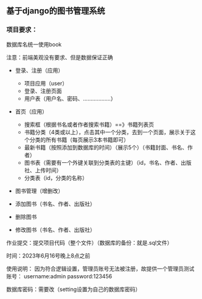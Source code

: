 ## 基于django的图书管理系统

### 项目要求：

数据库名统一使用book

注意：前端美观没有要求、但是数据保证正确

+ 登录、注册（应用）
  + 项目应用（user）
  + 登录、注册页面
  + 用户表（用户名、密码、………………）

+ 首页（应用）
  + 搜索框（根据书名或者作者搜索书籍）==》书籍列表页
  + 书籍分类（4类或以上），点击其中一个分类，去到一个页面，展示关于这个分类的所有书籍（每页展示3本书籍即可）
  + 最新书籍（按照添加到数据库的时间）（展示5个）（书籍封面、书名、作者）
  + 图书表（需要有一个外键关联到分类表的主键）（id，书名、作者、出版社、上传时间）
  + 分类表（id，分类的名称）

+ 图书管理（增删改）
+ 添加图书（书名、作者、出版社）
+ 删除图书
+ 修改图书（书名、作者、出版社）

作业提交：提交项目代码（整个文件）（数据库的备份：就是.sql文件）

时间：2023年6月16号晚上8点之前

使用说明：
因为符合逻辑设置，管理员账号无法被注册，故提供一个管理员测试账号：
username:admin
password:123456

数据库密码：需要改（setting设置为自己的数据库密码）
